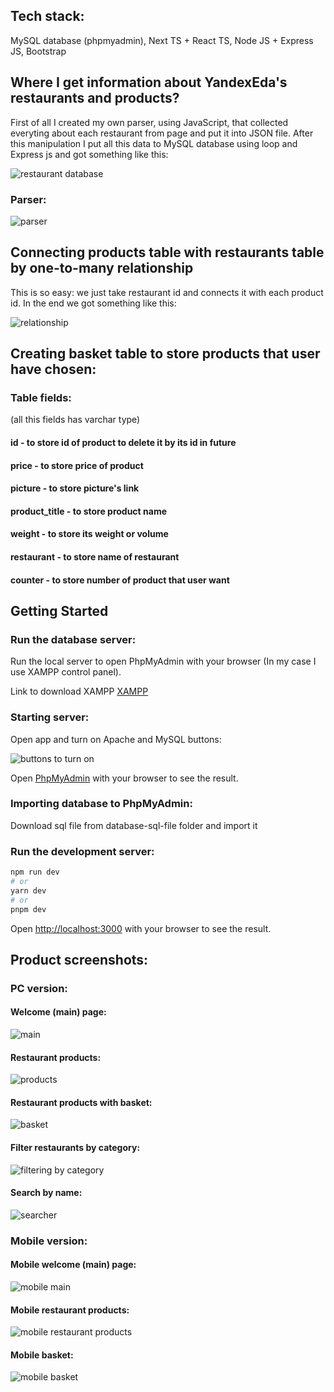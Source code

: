 ## Tech stack:

MySQL database (phpmyadmin), Next TS + React TS, Node JS + Express JS, Bootstrap

## Where I get information about YandexEda's restaurants and products?

First of all I created my own parser, using JavaScript, that collected everyting about each restaurant from page and put it into JSON file.
After this manipulation I put all this data to MySQL database using loop and Express js and got something like this:

![restaurant database](https://github.com/b1on1kkk/YandexEda-webpage/assets/114521829/5813d8da-2a92-48c6-9b66-55e85996d115)

### Parser:

![parser](https://github.com/b1on1kkk/YandexEda-webpage/assets/114521829/64c45fa2-f41e-43cd-88b0-b01a6ccf1113)

## Connecting products table with restaurants table by one-to-many relationship

This is so easy: we just take restaurant id and connects it with each product id. In the end we got something like this:

![relationship](https://github.com/b1on1kkk/YandexEda-webpage/assets/114521829/971c77ae-bd86-4a76-a1c5-317bc6d3849f)

## Creating basket table to store products that user have chosen:

### Table fields:
(all this fields has varchar type)
#### id - to store id of product to delete it by its id in future
#### price - to store price of product
#### picture - to store picture's link
#### product_title - to store product name
#### weight - to store its weight or volume
#### restaurant - to store name of restaurant
#### counter - to store number of product that user want

## Getting Started

### Run the database server:
Run the local server to open PhpMyAdmin with your browser (In my case I use XAMPP control panel).

Link to download XAMPP [XAMPP](https://www.apachefriends.org/)

### Starting server:
Open app and turn on Apache and MySQL buttons:

![buttons to turn on](https://github.com/b1on1kkk/YandexEda-webpage/assets/114521829/dd03fb85-1d7b-433b-8328-ff7484729974)

Open [PhpMyAdmin](http://localhost/phpmyadmin/index.php) with your browser to see the result.

### Importing database to PhpMyAdmin:
Download sql file from database-sql-file folder and import it

### Run the development server:

```bash
npm run dev
# or
yarn dev
# or
pnpm dev
```

Open [http://localhost:3000](http://localhost:3000) with your browser to see the result.

## Product screenshots:

### PC version:

#### Welcome (main) page:
![main](https://github.com/b1on1kkk/YandexEda-webpage/assets/114521829/0f3018b1-0742-48ce-85df-7d02ba2f00e6)

#### Restaurant products: 
![products](https://github.com/b1on1kkk/YandexEda-webpage/assets/114521829/49113d1b-e621-4b30-8d02-947de495801f)

#### Restaurant products with basket:
![basket](https://github.com/b1on1kkk/YandexEda-webpage/assets/114521829/1b3be6d4-c2d7-464e-bc3b-c8ad7aaa2c90)

#### Filter restaurants by category:
![filtering by category](https://github.com/b1on1kkk/YandexEda-webpage/assets/114521829/a1864a9f-520c-47b2-b5fc-e56ed577150e)

#### Search by name: 
![searcher](https://github.com/b1on1kkk/YandexEda-webpage/assets/114521829/1120e800-3e55-4546-a7a1-3821975f2a19)

### Mobile version:

#### Mobile welcome (main) page:
![mobile main](https://github.com/b1on1kkk/YandexEda-webpage/assets/114521829/25fd4bae-7529-416f-9abb-f0632c7c275b)

#### Mobile restaurant products: 
![mobile restaurant products](https://github.com/b1on1kkk/YandexEda-webpage/assets/114521829/b7628d79-69bd-419f-b508-382d5e1cd6a2)

#### Mobile basket:
![mobile basket](https://github.com/b1on1kkk/YandexEda-webpage/assets/114521829/5959ac91-11e9-4e54-a6cb-2b6b30349ab5)





